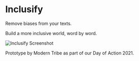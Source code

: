 # Inclusify

Remove biases from your texts.

Build a more inclusive world, word by word.

![Inclusify Screenshot](https://user-images.githubusercontent.com/779993/122103587-b23ae400-ce0e-11eb-918f-7a2a81b541db.png)

Prototype by Modern Tribe as part of our Day of Action 2021.